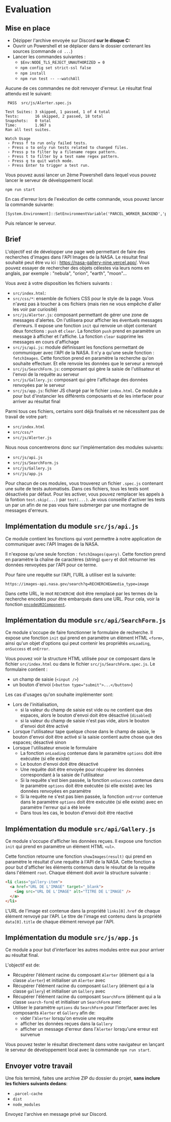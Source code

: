 # Evaluation

## Mise en place

* Dézipper l'archive envoyée sur Discord **sur le disque C:**
* Ouvrir un Powershell et se déplacer dans le dossier contenant les sources (commande `cd ...`)
* Lancer les commandes suivantes :
  * `$Env:NODE_TLS_REJECT_UNAUTHORIZED = 0`
  * `npm config set strict-ssl false`
  * `npm install`
  * `npm run test -- --watchAll`

Aucune de ces commandes ne doit renvoyer d'erreur. Le résultat final attendu
est le suivant:

```console
 PASS  src/js/Alerter.spec.js

Test Suites: 3 skipped, 1 passed, 1 of 4 total
Tests:       16 skipped, 2 passed, 18 total
Snapshots:   0 total
Time:        1.967 s
Ran all test suites.

Watch Usage
 › Press f to run only failed tests.
 › Press o to only run tests related to changed files.
 › Press p to filter by a filename regex pattern.
 › Press t to filter by a test name regex pattern.
 › Press q to quit watch mode.
 › Press Enter to trigger a test run.
```

Vous pouvez aussi lancer un 2ème Powershell dans lequel vous pouvez lancer le serveur de développement local:

```console
npm run start
```

En cas d'erreur lors de l'exécution de cette commande, vous pouvez lancer la commande suivante:

```console
[System.Environment]::SetEnvironmentVariable('PARCEL_WORKER_BACKEND','process')
```

Puis relancer le serveur.

## Brief

L'objectif est de développer une page web permettant de faire des recherches
d'images dans l'API Images de la NASA. Le résultat final souhaité peut être vu
ici : https://nasa-gallery-nine.vercel.app/. Vous pouvez essayer de rechercher
des objets célestes via leurs noms en anglais, par exemple : "nebula", "orion",
"earth", "moon"...

Vous avez à votre disposition les fichiers suivants :

* `src/index.html`: 
* `src/css/*`: ensemble de fichiers CSS pour le style de la page. Vous n'avez pas à toucher à ces fichiers (mais rien ne vous empêche d'aller les voir par curiosité)
* `src/js/Alerter.js`: composant permettant de gérer une zone de messages d'alertes. On l'utilisera pour afficher les éventuels messages d'erreurs. Il expose une fonction `init` qui renvoie un objet contenant deux fonctions : `push` et `clear`. La fonction `push` prend en paramètre un message à afficher et l'affiche. La fonction `clear` supprime les messages en cours d'affichage
* `src/js/api.js`: module définissant les fonctions permettant de communiquer avec l'API de la NASA. Il n'y a qu'une seule fonction : `fetchImages`. Cette fonction prend en paramètre la recherche qu'on souhaite effectuer. Et elle renvoie les données que le serveur a renvoyé
* `src/js/SearchForm.js`: componsant qui gère la saisie de l'utilisateur et l'envoi de la requête au serveur
* `src/js/Gallery.js`: composant qui gère l'affichage des données renvoyées par le serveur
* `src/js/app.js`: fichier JS chargé par le fichier `index.html`. Ce module a pour but d'instancier les différents composants et de les interfacer pour arriver au résultat final

Parmi tous ces fichiers, certains sont déjà finalisés et ne nécessitent pas de travail de votre part:

* `src/index.html`
* `src/css/*`
* `src/js/Alerter.js`

Nous nous concentrerons donc sur l'implémentation des modules suivants:

* `src/js/api.js`
* `src/js/SearchForm.js`
* `src/js/Gallery.js`
* `src/js/app.js`

Pour chacun de ces modules, vous trouverez un fichier `.spec.js` contenant une
suite de tests automatisés. Dans ces fichiers, tous les tests sont désactivés
par défaut. Pour les activer, vous pouvez remplacer les appels à la fontion
`test.skip(...)` par `test(...)`. Je vous conseille d'activer les tests un par
un afin de ne pas vous faire submerger par une montagne de messages d'erreurs.

## Implémentation du module `src/js/api.js`

Ce module contient les fonctions qui vont permettre à notre application de
communiquer avec l'API Images de la NASA.

Il n'expose qu'une seule fonction : `fetchImages(query)`. Cette fonction prend
en paramètre la chaîne de caractères (string) `query` et doit retourner les
données renvoyées par l'API pour ce terme.

Pour faire une requête sur l'API, l'URL à utiliser est la suivante:

```
https://images-api.nasa.gov/search?q=RECHERCHE&media_type=image
```

Dans cette URL, le mot `RECHERCHE` doit être remplacé par les termes de la
recherche encodés pour être embarqués dans une URL. Pour cela, voir la fonction
[`encodeURIComponent`](https://developer.mozilla.org/fr/docs/Web/JavaScript/Reference/Global_Objects/encodeURIComponent).

## Implémentation du module `src/api/SearchForm.js`

Ce module s'occupe de faire fonctionner le formulaire de recherche. Il expose
une fonction `init` qui prend en paramètre un élément HTML `<form>`, ainsi
qu'un objet d'options qui peut contenir les propriétés `onLoading`, `onSuccess`
et `onError`.

Vous pouvez voir la structure HTML utilisée pour ce composant dans le fichier
`src/index.html` ou dans le fichier `src/js/SearchForm.spec.js`. Le formulaire contient :

* un champ de saisie (`<input />`)
* un bouton d'envoi (`<button type="submit">...</button>`)

Les cas d'usages qu'on souhaite implémenter sont:

* Lors de l'initialisation,
  * si la valeur du champ de saisie est vide ou ne contient que des espaces, alors le bouton d'envoi doit être désactivé (`disabled`)
  * si la valeur du champ de saisie n'est pas vide, alors le bouton d'envoi doit être activé
* Lorsque l'utilisateur tape quelque chose dans le champ de saisie, le bouton d'envoi doit être activé si la saisie contient autre chose que des espaces; désactivé sinon
* Lorsque l'utilisateur envoie le formulaire
  * La fonction `onLoading` contenue dans le paramètre `options` doit être exécutée (si elle existe)
  * Le bouton d'envoi doit être désactivé
  * Une requête doit être envoyée pour récupérer les données correspondant à la saisie de l'utilisateur
  * Si la requête s'est bien passée, la fonction `onSuccess` contenue dans le paramètre `options` doit être exécutée (si elle existe) avec les données renvoyées en paramètre
  * Si la requête ne s'est pas bien passée, la fonction `onError` contenue dans le paramètre `options` doit être exécutée (si elle existe) avec en paramètre l'erreur qui a été levée
  * Dans tous les cas, le bouton d'envoi doit être réactivé

## Implémentation du module `src/api/Gallery.js`

Ce module s'occupe d'afficher les données reçues. Il expose une fonction `init`
qui prend en paramètre un élément HTML `<ul>`.

Cette fonction retourne une fonction `showImages(result)` qui prend en
paramètre le résultat d'une requête à l'API de la NASA. Cette fonction a pour
but d'afficher les éléments contenus dans le résultat de la requête dans
l'élément `root`. Chaque élément doit avoir la structure suivante :

```html
<li class="gallery-item">
  <a href="URL DE L'IMAGE" target="_blank">
    <img src="URL DE L'IMAGE" alt="TITRE DE L'IMAGE" />
  </a>
</li>
```

L'URL de l'image est contenue dans la propriété `links[0].href` de chaque
élément renvoyé par l'API. Le titre de l'image est contenu dans la propriété
`data[0].title` de chaque élément renvoyé par l'API.

## Implémentation du module `src/js/app.js`

Ce module a pour but d'interfacer les autres modules entre eux pour arriver au
résultat final.

L'objectif est de:

* Récupérer l'élément racine du composant `Alerter` (élément qui a la classe `alerter`) et initialiser un `Alerter` avec
* Récupérer l'élément racine du composant `Gallery` (élément qui a la classe `gallery`) et initialiser un `Gallery` avec
* Récupérer l'élément racine du composant `SearchForm` (élément qui a la classe `search-form`) et initialiser un `SearchForm` avec
* Utiliser le paramètre `options` du `SearchForm` pour l'interfacer avec les composants `Alerter` et `Gallery` afin de:
  * vider l'`Alerter` lorsqu'on envoie une requête
  * afficher les données reçues dans la `Gallery`
  * afficher un message d'erreur dans l'`Alerter` lorsqu'une erreur est survenue

Vous pouvez tester le résultat directement dans votre navigateur en lançant le serveur de développement local avec la commande `npm run start`.

## Envoyer votre travail

Une fois terminé, faites une archive ZIP du dossier du projet, **sans inclure les fichiers suivants dedans**:

* `.parcel-cache`
* `dist`
* `node_modules`

Envoyez l'archive en message privé sur Discord.
